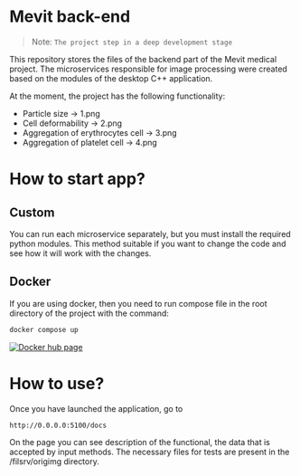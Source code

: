 # Mevit back-end #
> Note: `The project step in a deep development stage`

This repository stores the files of the backend part of the Mevit medical project. The microservices responsible for image processing were created based on the modules of the desktop C++ application.

At the moment, the project has the following functionality:
* Particle size -> 1.png
* Cell deformability -> 2.png
* Aggregation of erythrocytes cell -> 3.png
* Aggregation of platelet cell -> 4.png

# How to start app? #
## Custom ##
You can run each microservice separately, but you must install the required python modules. This method suitable if you want to change the code and see how it will work with the changes.

## Docker ###
If you are using docker, then you need to run compose file in the root directory of the project with the command:
```sh
docker compose up
```
[![Docker hub page](https://hub.docker.com/r/serg228/med)](https://hub.docker.com/r/serg228/med)

# How to use? #
Once you have launched the application, go to
```sh
http://0.0.0.0:5100/docs
```
On the page you can see description of the functional, the data that is accepted by input methods.
The necessary files for tests are present in the /filsrv/origimg directory.
